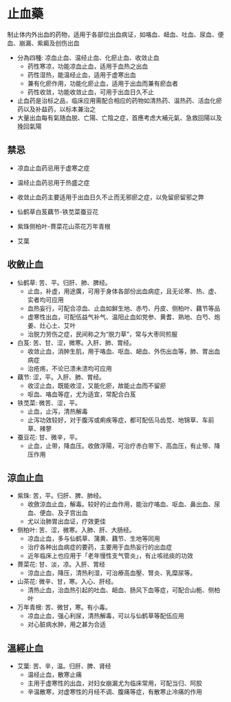# 止血藥
制止体内外出血的药物，适用于各部位出血病证，如咯血、衄血、吐血、尿血、便血、崩漏、紫癜及创伤出血
- 分為四種: 凉血止血、温经止血、化瘀止血、收敛止血
  - 药性寒凉，功能凉血止血，适用于血热之出血
  - 药性湿热，能温经止血，适用于虚寒出血
  - 兼有化瘀作用，功能化瘀止血，适用于出血而兼有瘀血者
  - 药性收敛，功能收敛止血，可用于出血日久不止
- 止血药是治标之品，临床应用需配合相应的药物如清热药、温热药、活血化瘀药以及补益药，以标本兼治之
- 大量出血每有氣随血脱、亡陽、亡陰之症，首應考虑大補元氣、急救回陽以及挽回氣陽

## 禁忌
- 凉血止血药忌用于虚寒之症
- 温经止血药忌用于热盛之症
- 收敛止血药主要适用于出血日久不止而无邪瘀之症，以免留瘀留邪之弊

- 仙鹤草白芨藕节-铁苋菜蚕豆花
- 紫珠侧柏叶-薺菜花山茶花万年青根
- 艾葉

## 收斂止血
- 仙鹤草: 苦、平。归肝、肺、脾经。
  - 止血，补虚，用途廣，可用于身体各部份出血病症，且无论寒、热、虚、实者均可应用
  - 血热妄行，可配合凉血、止血如鲜生地、赤芍、丹皮、侧柏叶、藕节等品
  - 虚寒性出血，可配伍益气补气、温阳止血如党参、黄耆、熟地、白芍、炮姜、灶心土、艾叶
  - 治脱力劳伤之症，民间称之为“脱力草”，常与大枣同煎服
- 白芨: 苦、甘、涩，微寒。入肝、肺、胃经。
  - 收敛止血，消肿生肌，用于咯血、呕血、衄血、外伤出血等，肺、胃出血病症
  - 治疮疡，不论已溃未溃均可应用
- 藕节: 涩，平。入肝、肺、胃经。
  - 收涩止血，既能收涩，又能化瘀，故能止血而不留瘀
  - 呕血、咯血等症，尤为适宜，常配合白芨
- 铁苋菜: 微苦、涩，平。
  - 止血，止泻，清热解毒
  - 止泻功效较好，对于腹泻或痢疾等症，都可配伍马齿苋、地锦草、车前草、辣蓼
- 蚕豆花: 甘、微辛，平。
  - 止血，止带，降血压。收斂浮陽，可治疗赤白带下、高血压，有止带、降压作用

## 涼血止血
- 紫珠: 苦，平。归肝、脾、肺经。
  - 收斂涼血止血，解毒。较好的止血作用，能治疗咯血、呕血、鼻出血、尿血、便血、及子宫出血
  - 尤以治肺胃出血证，疗效更佳
- 侧柏叶: 苦、涩，微寒。入肺、肝、大肠经。
  - 凉血止血，多与仙鹤草、蒲黄、藕节、生地等同用
  - 治疗各种出血病症的要药，主要用于血热妄行的出血症
  - 近年临床上也应用于「老年慢性支气管炎」，有止咳祛痰的功效
- 薺菜花: 甘、淡，凉。入肝、胃经
  - 涼血止血，降压，清热利湿，可治療高血壓、腎炎、乳糜尿等。
- 山茶花: 微辛、甘，寒。入心、肝经。
  - 清热止血，治血热引起的吐血、衄血、肠风下血等症，可配合山栀、侧柏叶
- 万年青根: 苦、微甘，寒。有小毒。
  - 凉血止血，强心利尿，清热解毒，可以与仙鹤草等配伍应用
  - 对心脏病水肿，用之甚为合适

## 溫經止血
- 艾葉: 苦、辛，温。归肝、脾、肾经
  - 温经止血，散寒止痛
  - 主用于虚寒性的出血，对妇女崩漏尤为临床常用，可配当归、阿胶
  - 辛温散寒，对虚寒性的月经不调、腹痛等症，有散寒止冷痛的作用
